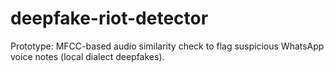 # deepfake-riot-detector
Prototype: MFCC-based audio similarity check to flag suspicious WhatsApp voice notes (local dialect deepfakes).
